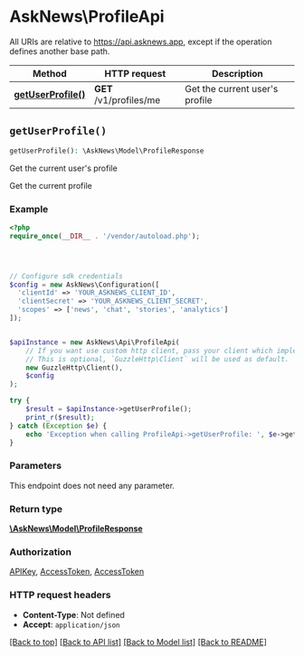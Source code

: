 # AskNews\ProfileApi

All URIs are relative to https://api.asknews.app, except if the operation defines another base path.

| Method | HTTP request | Description |
| ------------- | ------------- | ------------- |
| [**getUserProfile()**](ProfileApi.md#getUserProfile) | **GET** /v1/profiles/me | Get the current user&#39;s profile |


## `getUserProfile()`

```php
getUserProfile(): \AskNews\Model\ProfileResponse
```

Get the current user's profile

Get the current profile

### Example

```php
<?php
require_once(__DIR__ . '/vendor/autoload.php');




// Configure sdk credentials
$config = new AskNews\Configuration([
  'clientId' => 'YOUR_ASKNEWS_CLIENT_ID',
  'clientSecret' => 'YOUR_ASKNEWS_CLIENT_SECRET',
  'scopes' => ['news', 'chat', 'stories', 'analytics']
]);


$apiInstance = new AskNews\Api\ProfileApi(
    // If you want use custom http client, pass your client which implements `GuzzleHttp\ClientInterface`.
    // This is optional, `GuzzleHttp\Client` will be used as default.
    new GuzzleHttp\Client(),
    $config
);

try {
    $result = $apiInstance->getUserProfile();
    print_r($result);
} catch (Exception $e) {
    echo 'Exception when calling ProfileApi->getUserProfile: ', $e->getMessage(), PHP_EOL;
}
```

### Parameters

This endpoint does not need any parameter.

### Return type

[**\AskNews\Model\ProfileResponse**](../Model/ProfileResponse.md)

### Authorization

[APIKey](../../README.md#APIKey), [AccessToken](../../README.md#AccessToken), [AccessToken](../../README.md#AccessToken)

### HTTP request headers

- **Content-Type**: Not defined
- **Accept**: `application/json`

[[Back to top]](#) [[Back to API list]](../../README.md#endpoints)
[[Back to Model list]](../../README.md#models)
[[Back to README]](../../README.md)

